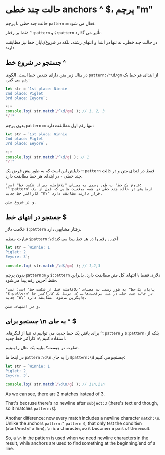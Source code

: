 # حالت چند خطی anchors ^ $، پرچم "m"

حالت چند خطی با پرچم `pattern:m` فعال می شود.

فقط بر رفتار `^:pattern` و `$:pattern` تأثیر می گذارد.

در حالت چند خطی، نه تنها در ابتدا و انتهای رشته، بلکه در شروع/پایان خط نیز مطابقت دارند.

## جستجو در شروع خط ^

در مثال زیر متن دارای چندین خط است. الگوی `pattern:/^\d/gm` از ابتدای هر خط یک رقم می گیرد:

```js run
let str = `1st place: Winnie
2nd place: Piglet
3rd place: Eeyore`;

*!*
console.log( str.match(/^\d/gm) ); // 1, 2, 3
*/!*
```

بدون پرچم `pattern:m` تنها رقم اول مطابقت دارد:

```js run
let str = `1st place: Winnie
2nd place: Piglet
3rd place: Eeyore`;

*!*
console.log( str.match(/^\d/g) ); // 1
*/!*
```

دلیلش این است که به طور پیش‌ فرض یک `^:pattern` فقط در ابتدای متن و در حالت چند خطی - در ابتدای هر خط مطابقت دارد.

```smart
"شروع یک خط" به طور رسمی به معنای "بلافاصله پس از شکست خط" است: "^:pattern" آزمایشی در حالت چند خطی در همه موقعیت هایی که قبل از یک کاراکتر خط جدید "n\" قرار دارند مطابقت دارد.

و در شروع متن.
```

## جستجو در انتهای خط $
علامت دلار `$:pattern` رفتار مشابهی دارد.

عبارت منظم `$pattern:\d` آخرین رقم را در هر خط پیدا می کند

```js run
let str = `Winnie: 1
Piglet: 2
Eeyore: 3`;

console.log( str.match(/\d$/gm) ); // 1,2,3
```

بدون پرچم `pattern:m` و `$:pattern` دلاری فقط با انتهای کل متن مطابقت دارد، بنابراین فقط آخرین رقم پیدا می‌شود.

```smart
"پایان یک خط" به طور رسمی به معنای "بلافاصله قبل از شکست خط" است: تست "$:pattern" در حالت چند خطی در همه موقعیت‌هایی که توسط یک کاراکتر خط جدید "n\" جایگزین می‌شود، مطابقت دارد.

و در انتهای متن.
```

## جستجو برای \n به جای ^ $

برای یافتن یک خط جدید، می‌ توانیم نه تنها از لنگرهای `^:pattern` و `$:pattern`، بلکه از کاراکتر خط جدید `n\` استفاده کنیم.

تفاوت در چیست؟ بیایید یک مثال را ببینیم.

در اینجا ما `pattern:\d\n` را به جای `$pattern:\d` جستجو می کنیم:

```js run
let str = `Winnie: 1
Piglet: 2
Eeyore: 3`;

console.log( str.match(/\d\n/g) ); // 1\n,2\n
```

As we can see, there are 2 matches instead of 3.

That's because there's no newline after `subject:3` (there's text end though, so it matches `pattern:$`).

Another difference: now every match includes a newline character `match:\n`. Unlike the anchors `pattern:^` `pattern:$`, that only test the condition (start/end of a line), `\n` is a character, so it becomes a part of the result.

So, a `\n` in the pattern is used when we need newline characters in the result, while anchors are used to find something at the beginning/end of a line.
